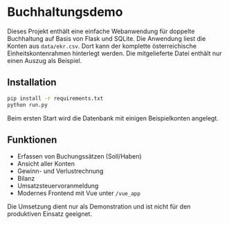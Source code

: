 # Buchhaltungsdemo

Dieses Projekt enthält eine einfache Webanwendung für doppelte Buchhaltung auf Basis von Flask und SQLite. Die Anwendung liest die Konten aus `data/ekr.csv`. Dort kann der komplette österreichische Einheitskontenrahmen hinterlegt werden. Die mitgelieferte Datei enthält nur einen Auszug als Beispiel.

## Installation

```bash
pip install -r requirements.txt
python run.py
```

Beim ersten Start wird die Datenbank mit einigen Beispielkonten angelegt.

## Funktionen

* Erfassen von Buchungssätzen (Soll/Haben)
* Ansicht aller Konten
* Gewinn- und Verlustrechnung
* Bilanz
* Umsatzsteuervoranmeldung
* Modernes Frontend mit Vue unter `/vue_app`

Die Umsetzung dient nur als Demonstration und ist nicht für den produktiven Einsatz geeignet.
